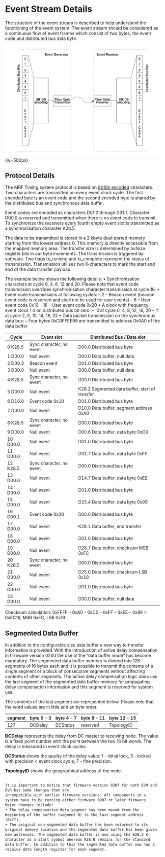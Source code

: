 # Event Stream Details

The structure of the event stream is described to help understand the functioning of the event system. The event stream should be considered as a continuous flow of event frames which consist of two bytes, the event code and distributed bus data byte.

![image](images/mrf-event-frames.png){w=500px}

## Protocol Details
The MRF Timing system protocol is based on [8b10b encoded](https://en.wikipedia.org/wiki/8b/10b_encoding) 
characters. Two characters are transmitted on every event clock cycle. The first encoded byte is an event code and the second encoded byte is shared by the distributed bus and synchronous data buffer.

Event codes are encoded as characters D01.0 through D31.7. Character D00.0 is reserved and transmitted when there is no event code to transmit. 
To synchronize the receivers every fourth empty event slot is transmitted as a synchronisation character K28.5.

The data to be transmitted is stored in a 2 kbyte dual-ported memory starting from the lowest address 0. 
This memory is directly accessible from the mapped memory area. The transfer size is determined by bufsize register bits in our byte increments. The transmission is triggered by software. Two flags tx_running and tx_complete represent the status of transmission.
Transmission utilises two K-characters to mark the start and end of the data transfer payload.


The example below shows the following details:
• Synchronisation characters at cycle 0, 4, 8, 12 and 20. Please note that event code transmission overrides synchronisation character transmission at cycle 16.
• Event code transmissions at following cycles:
– 2 - Beacon event (beacon event code is reserved and shall not be used for user events) – 6 – User event code 0x10
– 16 – User event code 0x20
• A clock with frequency event clock / 4 on distributed bus bit zero: 
– ‘0’at cycle 0, 4, 8, 12, 16, 20
– ‘1’ at cycle 2, 6, 10, 14, 18, 22
• Data packet transmission on the synchronous data bus:
– Four bytes 0xC0FFEE99 are transmitted to address 0x0A0 of the data buffer

| Cycle    |  Event slot              |   Distributed Bus / Data slot  |
| -------- |  ------------------      | ------------------------------ |
| 0 K28.5  | Sync character, no event | D00.0 Distributed bus byte
| 1 D00.0  | Null event               | D00.0 Data buffer, null data
| 2 D30.3  | Beacon event             | D01.0 Distributed bus byte
| 3 D00.0  | Null event               | D00.0 Data buffer, null data
| 4 K28.5  | Sync character, no event | D00.0 Distributed bus byte
| 5 D00.0  | Null event               | K28.2 Segmented data buffer, start of transfer
| 6 D16.0  | Event code 0x10          | D01.0 Distributed bus byte
| 7 D00.0  | Null event               | D10.0 Data buffer, segment address 0xA0
| 8 K28.5  | Sync character, no event | D00.0 Distributed bus byte
| 9 D00.0  | Null event               | D00.6 Data buffer, data byte 0xC0
| 10 D00.0 | Null event               | D01.0 Distributed bus byte
| 11 D00.0 | Null event               | D31.7 Data buffer, data byte 0xFF
| 12 K28.5 | Sync character, no event | D00.0 Distributed bus byte
| 13 D00.0 | Null event               | D14.7 Data buffer, data byte 0xEE
| 14 D00.0 | Null event               | D01.0 Distributed bus byte
| 15 D00.0 | Null event               | D25.4 Data buffer, data byte 0x99
| 16 D00.1 | Event code 0x20          | D00.0 Distributed bus byte
| 17 D00.0 | Null event               | K28.1 Data buffer, end transfer
| 18 D00.0 | Null event               | D01.0 Distributed bus byte
| 19 D00.0 | Null event               | D28.7 Data buffer, checksum MSB 0xFC
| 20 K28.5 | Sync character, no event | D00.0 Distributed bus byte
| 21 D00.0 | Null event               | D25.0 Data buffer, checksum LSB 0x19
| 22 D00.0 | Null event               | D01.0 Distributed bus byte
| 23 D00.0 | Null event               | D00.0 Data buffer, null data

Checksum calculation: 0xFFFF – 0xA0 – 0xC0 – 0xFF – 0xEE – 0x99 = 0xFC19, MSB 0xFC, LSB 0x19


## Segmented Data Buffer

In addition to the configurable size data buffer a new way to transfer information is provided. 
With the introduction of active delay compensation in firmware version 0200 the use of the “data buffer mode” has become mandatory. 
The segmented data buffer memory is divided into 128 segments of 16 bytes each and it is possible to 
transmit the contents of a single segment or a block of consecutive segments without affecting contents of other segments.
The active delay compensation logic does use the last segment of the segmented data buffer memory for 
propagating delay compensation information and this segment is reserved for system use.

The contents of the last segment are represented below. Please note that the word values are in little endian byte order.

| segment | byte 0 - 3 | byte 4 - 7 | byte 8 - 11 | byte 12 - 15 |
| ------- | ---------- | ---------- | ----------- | ------------ |
|  127    | DCDelay    | DCStatus   | reserved    | TopologyID   |

**DCDelay** represents the delay from DC master to receiving node. The value is a fixed point number with the point between the two 16 bit words. The delay is measured in event clock cycles.

**DCStatus** shows the quality of the delay value: 1 - initial lock, 3 - locked with precision < event clock cycle, 7 - fine precision.

**TopologyID** shows the geographical address of the node.

```{note} Migrating to 0207 Firmware

It is important to notice that firmware version 0207 for both EVM and EVR has some changes that are
incompatible with earlier firmware versions. All components in a system have to be running either firmware 0207 or later firmware.
Major changes include:
• The delay compensation data segment has been moved from the beginning of the buffer (segment 0) to the last segment address (0x7f).
• The original non-segmented data buffer has been returned to its original memory location and the segmented data buffer has been given new addresses. The segmented data buffer is now using the K28.2 K-character as a start symbol whereas K28.0 remains for the standard data buffer. In addition to this the segmented data buffer now has a receive data length register for each segment.
```